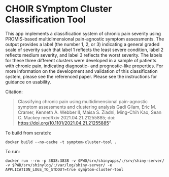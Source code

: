 # CHOIR SYmptom Cluster Classification Tool

This app implements a classification system of chronic pain severity using PROMIS-based multidimensional pain-agnostic symptom assessments. The output provides a label (the number 1, 2, or 3) indicating a general graded scale of severity such that label 1 reflects the least severe condition, label 2 reflects medium severity, and label 3 reflects the worst severity. The labels for these three different clusters were developed in a sample of patients with chronic pain, indicating diagnostic- and prognostic-like properties. For more information on the development and validation of this classification system, please see the referenced paper. Please see the instructions for guidance on usability.

Citation:
> Classifying chronic pain using multidimensional pain-agnostic symptom assessments and clustering analysis  Gadi Gilam, Eric M. Cramer, Kenneth A. Webber II, Maisa S. Ziadni, Ming-Chih Kao, Sean C. Mackey  medRxiv 2021.04.21.21255885; doi: https://doi.org/10.1101/2021.04.21.21255885"

To build from scratch:
```
docker build --no-cache -t symptom-cluster-tool .
```

To run:
```
docker run --rm -p 3838:3838 -v $PWD/srv/shinyapps/:/srv/shiny-server/ -v $PWD/srv/shinylog/:/var/log/shiny-server/ -e APPLICATION_LOGS_TO_STDOUT=true symptom-cluster-tool
```
